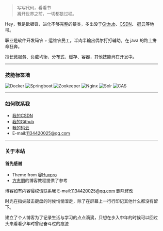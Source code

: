 > 写写代码，看看书   
> 离开世界之前，一切都是过程。

Hey，我是欧银锋，进化不够完整的猿类，多出没于[Github](https://github.com/Oumuv)、[CSDN](https://blog.csdn.net/oumuv)、
[码云](https://gitee.com/oumuv/projects)等地带。

职业是软件开发码农 + 运维农民工，半肉半输出偶尔打打辅助。在 java 的路上拼命狂奔。

擅长微服务、负载均衡、分布式、缓存、容器，其他技能尚在开发中。

-----

### 技能标签墙
![Docker](https://img.shields.io/badge/Docker-%23-green.svg)
![Springboot](https://img.shields.io/badge/Springboot-%23-green.svg)
![Zookeeper](https://img.shields.io/badge/Zookeeper-%23-green.svg)
![Nginx](https://img.shields.io/badge/Nginx-%23-green.svg)
![Solr](https://img.shields.io/badge/Solr-%23-green.svg)
![CAS](https://img.shields.io/badge/CAS-5.2-green.svg)


-----

### 如何联系我

- [我的CSDN](https://blog.csdn.net/oumuv)
- [我的Github](https://github.com/Oumuv)
- [我的码云](https://gitee.com/oumuv/projects)
- E-mail:1134420025@qq.com

----
### 关于本站

#### 首先感谢
- Theme from [@Huxpro](https://github.com/Huxpro/huxpro.github.io)
- [方志朋](https://www.fangzhipeng.com/)的博客教程提供了参考

博客如有内容侵权请联系我 E-mail:1134420025@qq.com 删除修改

时光在指尖敲击键盘的时候悄悄溜走，除了在屏幕上一行行印记其他什么都没有留下。

建立了个人博客为了记录生活与学习的点点滴滴，只想在步入中年的时候可以回过头来看看少年时曾经奋斗过的痕迹